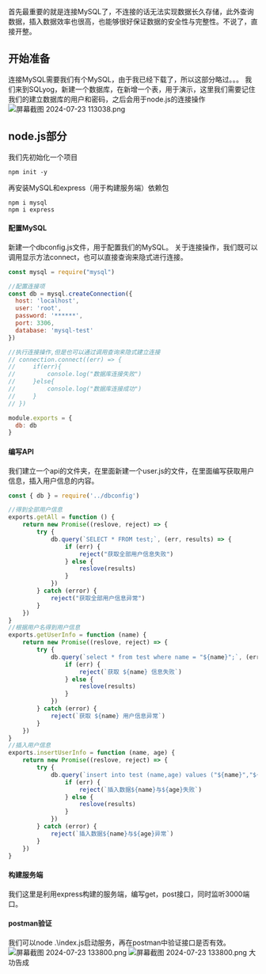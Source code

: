 首先最重要的就是连接MySQL了，不连接的话无法实现数据长久存储，此外查询数据，插入数据效率也很高，也能够很好保证数据的安全性与完整性。不说了，直接开整。

## 开始准备

连接MySQL需要我们有个MySQL，由于我已经下载了，所以这部分略过。。。
我们来到SQLyog，新建一个数据库，在新增一个表，用于演示，这里我们需要记住我们的建立数据库的用户和密码，之后会用于node.js的连接操作
![屏幕截图 2024-07-23 113038.png](https://cdn.nlark.com/yuque/0/2024/png/40660095/1721705427762-328880dc-dd34-4509-bbec-265afed2a917.png#averageHue=%23fdfdfd&clientId=u0468f7fe-900b-4&from=ui&id=u70c75f6d&originHeight=1297&originWidth=2558&originalType=binary&ratio=1.5&rotation=0&showTitle=false&size=200521&status=done&style=none&taskId=ud0dcb4dc-ad0e-4d40-b1ca-ff98f4890a9&title=)

## node.js部分

我们先初始化一个项目

```
npm init -y
```

再安装MySQL和express（用于构建服务端）依赖包

```
npm i mysql
npm i express
```

#### 配置MySQL

新建一个dbconfig.js文件，用于配置我们的MySQL。
关于连接操作，我们既可以调用显示方法connect，也可以直接查询来隐式进行连接。

```javascript
const mysql = require("mysql")

//配置连接项
const db = mysql.createConnection({
  host: 'localhost',
  user: 'root',
  password: '******',
  port: 3306,
  database: 'mysql-test'
})

//执行连接操作,但是也可以通过调用查询来隐式建立连接
// connection.connect((err) => {
//     if(err){
//         console.log("数据库连接失败")
//     }else{
//         console.log("数据库连接成功")
//     }
// })

module.exports = {
  db: db
}
```

#### 编写API

我们建立一个api的文件夹，在里面新建一个user.js的文件，在里面编写获取用户信息，插入用户信息的内容。

```javascript
const { db } = require('../dbconfig')

//得到全部用户信息
exports.getAll = function () {
    return new Promise((reslove, reject) => {
        try {
            db.query(`SELECT * FROM test;`, (err, results) => {
                if (err) {
                    reject("获取全部用户信息失败")
                } else {
                    reslove(results)
                }
            })
        } catch (error) {
            reject("获取全部用户信息异常")
        }
    })
}
//根据用户名得到用户信息
exports.getUserInfo = function (name) {
    return new Promise((reslove, reject) => {
        try {
            db.query(`select * from test where name = "${name}";`, (err, results) => {
                if (err) {
                    reject(`获取 ${name} 信息失败`)
                } else {
                    reslove(results)
                }
            })
        } catch (error) {
            reject(`获取 ${name} 用户信息异常`)
        }
    })
}
//插入用户信息
exports.insertUserInfo = function (name, age) {
    return new Promise((reslove, reject) => {
        try {
            db.query(`insert into test (name,age) values ("${name}","${age}");`, (err, results) => {
                if (err) {
                    reject(`插入数据${name}与${age}失败`)
                } else {
                    reslove(results)
                }
            })
        } catch (error) {
            reject(`插入数据${name}与${age}异常`)
        }
    })
}
```

#### 构建服务端

我们这里是利用express构建的服务端，编写get，post接口，同时监听3000端口。

#### postman验证

我们可以node .\index.js启动服务，再在postman中验证接口是否有效。
![屏幕截图 2024-07-23 133800.png](https://cdn.nlark.com/yuque/0/2024/png/40660095/1721713057539-77318fe6-a698-483b-a218-20f2ca33321c.png#averageHue=%23fbfbfa&clientId=u0468f7fe-900b-4&from=ui&id=u7acf5285&originHeight=1066&originWidth=1935&originalType=binary&ratio=1.5&rotation=0&showTitle=false&size=166332&status=done&style=none&taskId=ue20c4dff-9a79-4f9f-8071-ea25cde2c81&title=)
![屏幕截图 2024-07-23 133800.png](https://cdn.nlark.com/yuque/0/2024/png/40660095/1721713067466-55c8e8ce-7c33-44a7-ad07-580276027379.png#averageHue=%23fbfbfa&clientId=u0468f7fe-900b-4&from=ui&id=uccc49472&originHeight=1066&originWidth=1935&originalType=binary&ratio=1.5&rotation=0&showTitle=false&size=166332&status=done&style=none&taskId=u2a3b781a-0bbf-4968-a3d1-05cb63fc5cd&title=)
大功告成